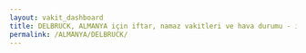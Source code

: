 ```yaml
---
layout: vakit_dashboard
title: DELBRUCK, ALMANYA için iftar, namaz vakitleri ve hava durumu - ilçe/eyalet seç
permalink: /ALMANYA/DELBRUCK/
---
```


<script type="text/javascript">
  var GLOBAL_COUNTRY = 'ALMANYA';
  var GLOBAL_CITY = 'DELBRUCK';
  var GLOBAL_STATE = '';
  var lat = 72;
  var lon = 21;
</script>

